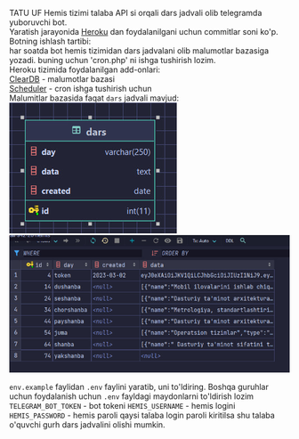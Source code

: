 TATU UF Hemis tizimi talaba API si orqali dars jadvali olib telegramda 
yuboruvchi bot.
<br>
Yaratish jarayonida <a href="https:://heroku.com">Heroku</a> dan foydalanilgani uchun commitlar soni ko'p.
<br>
Botning ishlash tartibi:<br>
har soatda bot hemis tizimidan dars jadvalani olib malumotlar bazasiga yozadi.
buning uchun 'cron.php' ni ishga tushirish lozim.
<br>
Heroku tizimida foydalanilgan add-onlari:<br>
[ClearDB](https://elements.heroku.com/addons/cleardb) - malumotlar bazasi
<br>
[Scheduler](https://elements.heroku.com/addons/scheduler) - cron ishga tushirish uchun
<br>
Malumitlar bazasida faqat `dars` jadvali mavjud:
<br>
<img src="./db-design.jpg">
<img src="./db-example.jpg">

`env.example` faylidan `.env` faylini yaratib, uni to'ldiring.
Boshqa guruhlar uchun foydalanish uchun `.env` fayldagi maydonlarni to'ldirish lozim
`TELEGRAM_BOT_TOKEN` - bot tokeni
`HEMIS_USERNAME` - hemis logini
`HEMIS_PASSWORD` - hemis paroli
qaysi talaba login paroli kiritilsa shu talaba o'quvchi gurh dars jadvalini olishi mumkin.
